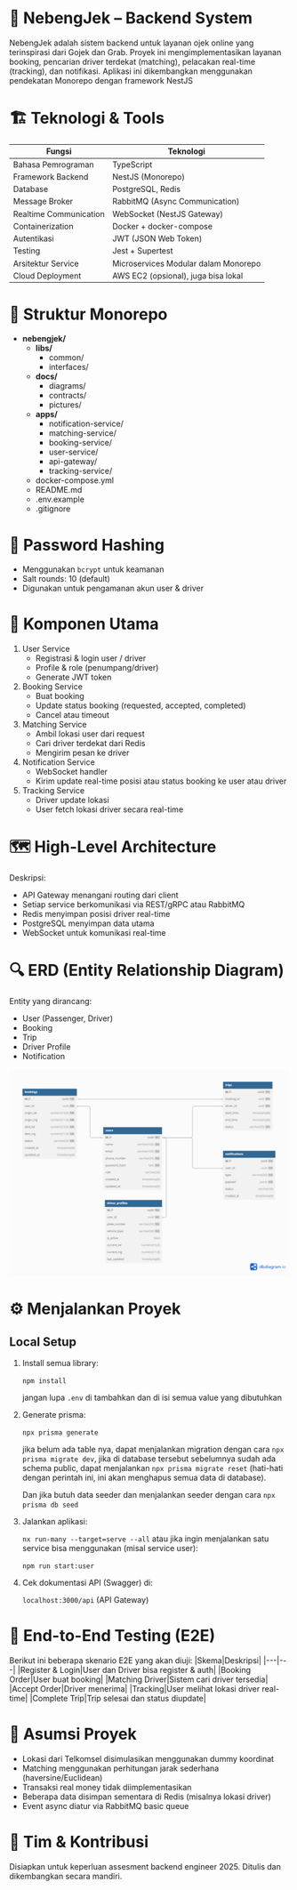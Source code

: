 # 🚀 NebengJek – Backend System
NebengJek adalah sistem backend untuk layanan ojek online yang terinspirasi dari Gojek dan Grab. Proyek ini mengimplementasikan layanan booking, pencarian driver terdekat (matching), pelacakan real-time (tracking), dan notifikasi. Aplikasi ini dikembangkan menggunakan pendekatan Monorepo dengan framework NestJS

# 🏗️ Teknologi & Tools
|Fungsi|Teknologi|
|---|---|
|Bahasa Pemrograman|TypeScript|
|Framework Backend|NestJS (Monorepo)|
|Database|PostgreSQL, Redis|
|Message Broker|RabbitMQ (Async Communication)|
|Realtime Communication|WebSocket (NestJS Gateway)|
|Containerization|Docker + docker-compose|
|Autentikasi|JWT (JSON Web Token)|
|Testing|Jest + Supertest|
|Arsitektur Service|Microservices Modular dalam Monorepo|
|Cloud Deployment|AWS EC2 (opsional), juga bisa lokal|

# 📂 Struktur Monorepo
- **nebengjek/**
  - **libs/**
    - common/
    - interfaces/
  - **docs/**
    - diagrams/
    - contracts/
    - pictures/
  - **apps/**
    - notification-service/
    - matching-service/
    - booking-service/
    - user-service/
    - api-gateway/
    - tracking-service/
  - docker-compose.yml
  - README.md
  - .env.example
  - .gitignore

# 🔐 Password Hashing
- Menggunakan `bcrypt` untuk keamanan
- Salt rounds: 10 (default)
- Digunakan untuk pengamanan akun user & driver

# 🧩 Komponen Utama
1. User Service
    * Registrasi & login user / driver
    * Profile & role (penumpang/driver)
    * Generate JWT token
2. Booking Service
    * Buat booking
    * Update status booking (requested, accepted, completed)
    * Cancel atau timeout
3. Matching Service
    * Ambil lokasi user dari request
    * Cari driver terdekat dari Redis
    * Mengirim pesan ke driver
4. Notification Service
    * WebSocket handler
    * Kirim update real-time posisi atau status booking ke user atau driver
5. Tracking Service
    * Driver update lokasi
    * User fetch lokasi driver secara real-time

# 🗺️ High-Level Architecture
Deskripsi:
* API Gateway menangani routing dari client
* Setiap service berkomunikasi via REST/gRPC atau RabbitMQ
* Redis menyimpan posisi driver real-time
* PostgreSQL menyimpan data utama
* WebSocket untuk komunikasi real-time

# 🔍 ERD (Entity Relationship Diagram)
Entity yang dirancang:
* User (Passenger, Driver)
* Booking
* Trip
* Driver Profile
* Notification

![ERD](docs/pictures/erd.png)

# ⚙️ Menjalankan Proyek
##  Local Setup
1. Install semua library:

    `npm install`

    jangan lupa `.env` di tambahkan dan di isi semua value yang dibutuhkan

2. Generate prisma:

    `npx prisma generate`

    jika belum ada table nya, dapat menjalankan migration dengan cara `npx prisma migrate dev`, jika di database tersebut sebelumnya sudah ada schema public, dapat menjalankan `npx prisma migrate reset` (hati-hati dengan perintah ini, ini akan menghapus semua data di database).

    Dan jika butuh data seeder dan menjalankan seeder dengan cara `npx prisma db seed`

3. Jalankan aplikasi:

    `nx run-many --target=serve --all`
    atau jika ingin menjalankan satu service bisa menggunakan (misal service user):

    `npm run start:user`

4. Cek dokumentasi API (Swagger) di:

    `localhost:3000/api` (API Gateway)

# 🧪 End-to-End Testing (E2E)
Berikut ini beberapa skenario E2E yang akan diuji:
|Skema|Deskripsi|
|---|---|
|Register & Login|User dan Driver bisa register & auth|
|Booking Order|User buat booking|
|Matching Driver|Sistem cari driver tersedia|
|Accept Order|Driver menerima|
|Tracking|User melihat lokasi driver real-time|
|Complete Trip|Trip selesai dan status diupdate|

# 📌 Asumsi Proyek
* Lokasi dari Telkomsel disimulasikan menggunakan dummy koordinat
* Matching menggunakan perhitungan jarak sederhana (haversine/Euclidean)
* Transaksi real money tidak diimplementasikan
* Beberapa data disimpan sementara di Redis (misalnya lokasi driver)
* Event async diatur via RabbitMQ basic queue

# 🤝 Tim & Kontribusi
Disiapkan untuk keperluan assesment backend engineer 2025.
Ditulis dan dikembangkan secara mandiri.